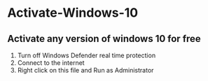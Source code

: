 # Activate-Windows-10
## Activate any version of windows 10 for free

1. Turn off Windows Defender real time protection
2. Connect to the internet 
3. Right click on this file and Run as Administrator
